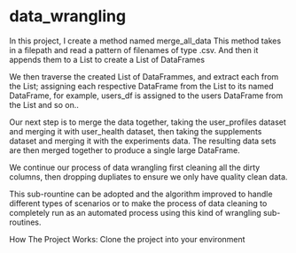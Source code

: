 # data_wrangling
In this project, I create a method named merge_all_data
This method takes in a filepath and read a pattern of filenames
of type .csv. And then it appends them to a List to create a List of DataFrames

We then traverse the created List of DataFrammes, and extract each from the List;
assigning each respective DataFrame from the List to its named DataFrame, for example,
users_df is assigned to the users DataFrame from the List and so on..

Our next step is to merge the data together, taking the user_profiles dataset and merging it with user_health dataset, then taking the supplements dataset and merging it with the experiments data.
The resulting data sets are then merged together to produce a single large DataFrame.

We continue our process of data wrangling first cleaning all the dirty columns, then dropping 
dupliates to ensure we only have quality clean data.

This sub-rountine can be adopted and the algorithm improved to handle different types of scenarios or
to make the process of data cleaning to completely run as an automated process using this kind of wrangling sub-routines.

How The Project Works:
Clone the project into your environment

